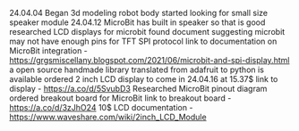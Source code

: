 24.04.04
    Began 3d modeling robot body
    started looking for small size speaker module
24.04.12
    MicroBit has built in speaker so that is good
    researched LCD displays for microbit
    found document suggesting microbit may not have enough pins for TFT SPI protocol
    link to documentation on MicroBit integration - https://grgsmiscellany.blogspot.com/2021/06/microbit-and-spi-display.html
    a open source handmade library translated from adafruit to python is available
    ordered 2 inch LCD display to come in 24.04.16 at 15.37$
    link to display - https://a.co/d/5SvubD3 
    Researched MicroBit pinout diagram
    ordered breakout board for MicroBit
    link to breakout board - https://a.co/d/3zJhO24 10$
    LCD documentation - https://www.waveshare.com/wiki/2inch_LCD_Module
